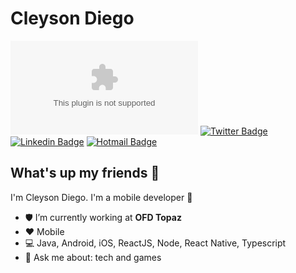 # Cleyson Diego
[![Website cleyson.com](https://img.shields.io/website-up-down-green-red/http/cleyson.com)](http://cleyson.com/)
[![Twitter Badge](https://img.shields.io/badge/-@cleysondiego-1ca0f1?style=flat-square&labelColor=1ca0f1&logo=twitter&logoColor=white&link=https://twitter.com/cleysondiego)](https://twitter.com/cleysondiego)
[![Linkedin Badge](https://img.shields.io/badge/-CleysonDiego-blue?style=flat-square&logo=Linkedin&logoColor=white&link=https://www.linkedin.com/in/cleysondiego/)](https://www.linkedin.com/in/cleysondiego/) 
[![Hotmail Badge](https://img.shields.io/badge/-cleyson7@hotmail.com-0078D4?style=flat-square&logo=microsoft-outlook&logoColor=white&link=mailto:cleyson7@hotmail.com)](mailto:cleyson7@hotmail.com)

## What's up my friends 👋
I'm Cleyson Diego.
I'm a mobile developer 📱

- :shield:   I’m currently working at **OFD Topaz**
- :heart:   Mobile
- :computer:   Java, Android, iOS, ReactJS, Node, React Native, Typescript
- 💬   Ask me about: tech and games
